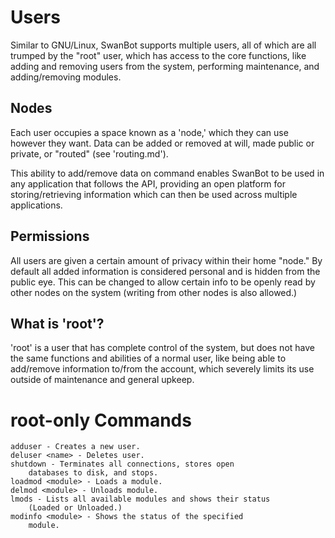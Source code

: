 Users
=====
Similar to GNU/Linux, SwanBot supports multiple users, all of
which are all trumped by the "root" user, which has access to
the core functions, like adding and removing users from the
system, performing maintenance, and adding/removing modules.

Nodes
-----
Each user occupies a space known as a 'node,' which they can
use however they want. Data can be added or removed at will,
made public or private, or "routed" (see 'routing.md').

This ability to add/remove data on command enables SwanBot
to be used in any application that follows the API, providing
an open platform for storing/retrieving information which can
then be used across multiple applications.

Permissions
-----------
All users are given a certain amount of privacy within their
home "node." By default all added information is considered
personal and is hidden from the public eye. This can be
changed to allow certain info to be openly read by other nodes
on the system (writing from other nodes is also allowed.)

What is 'root'?
---------------
'root' is a user that has complete control of the system,
but does not have the same functions and abilities of a normal
user, like being able to add/remove information to/from the
account, which severely limits its use outside of maintenance
and general upkeep.

root-only Commands
==================

    adduser - Creates a new user.
	deluser <name> - Deletes user.
	shutdown - Terminates all connections, stores open
		databases to disk, and stops.
	loadmod <module> - Loads a module.
	delmod <module> - Unloads module.
	lmods - Lists all available modules and shows their status
		(Loaded or Unloaded.)
	modinfo <module> - Shows the status of the specified
		module.